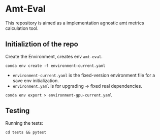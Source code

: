 # Amt-Eval
This repository is aimed as a implementation agnostic amt metrics calculation tool.

## Initializtion of the repo
Create the Environment, creates env `amt-eval`. 
```shell
conda env create -f environment-current.yaml
```

* `environment-current.yaml` is the fixed-version environment file for a save env initialization. 
* `environment.yaml` is for upgrading -> fixed real dependencies.

```shell
conda env export > environment-gpu-current.yaml
```

## Testing
Running the tests:
```shell
cd tests && pytest
```
